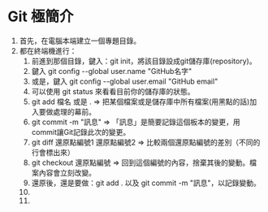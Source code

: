 # Git 極簡介

1. 首先，在電腦本端建立一個專題目錄。
2. 都在終端機進行：
   1. 前進到那個目錄，鍵入：git init，將該目錄設成git儲存庫(repository)。
   2. 鍵入 git config --global user.name "GitHub名字"
   3. 或是，鍵入 git config --global user.email "GitHub email"
   4. 可以使用 git status 來看看目前你的儲存庫的狀態。
   5. git add 檔名 或是 . => 把某個檔案或是儲存庫中所有檔案(用黑點的話)加入要做處理的幕前。
   6. git commit -m "訊息" => 「訊息」是簡要記錄這個板本的變更，用commit讓Git記錄此次的變更。
   7. git diff 還原點編號1 還原點編號2 => 比較兩個還原點編號的差別（不同的行會標出來）
   8. git checkout 還原點編號 => 回到這個編號的內容，捨棄其後的變動。檔案內容會立刻改變。
   9. 還原後，還是要做：git add . 以及 git commit -m "訊息"，以記錄變動。
   10. 
   11. 
